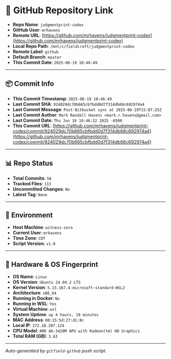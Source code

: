# 🔗 GitHub Repository Link

- **Repo Name**: `judgmentprint-codex`
- **GitHub User**: `mrhavens`
- **Remote URL**: [https://github.com/mrhavens/judgmentprint-codex](https://github.com/mrhavens/judgmentprint-codex)
- **Local Repo Path**: `/mnt/c/fieldcraft/judgmentprint-codex`
- **Remote Label**: `github`
- **Default Branch**: `master`
- **This Commit Date**: `2025-06-19 10:46:49`

---

## 📦 Commit Info

- **This Commit Timestamp**: `2025-06-19 10:46:49`
- **Last Commit SHA**: `924029dc70b665cbfbdd0d7f314db68c692974a4`
- **Last Commit Message**: `Post-Bitbucket sync at 2025-06-19T15:07:25Z`
- **Last Commit Author**: `Mark Randall Havens <mark.r.havens@gmail.com>`
- **Last Commit Date**: `Thu Jun 19 10:46:32 2025 -0500`
- **This Commit URL**: [https://github.com/mrhavens/judgmentprint-codex/commit/924029dc70b665cbfbdd0d7f314db68c692974a4](https://github.com/mrhavens/judgmentprint-codex/commit/924029dc70b665cbfbdd0d7f314db68c692974a4)

---

## 📊 Repo Status

- **Total Commits**: `58`
- **Tracked Files**: `113`
- **Uncommitted Changes**: `No`
- **Latest Tag**: `None`

---

## 🧭 Environment

- **Host Machine**: `witness-zero`
- **Current User**: `mrhavens`
- **Time Zone**: `CDT`
- **Script Version**: `v1.0`

---

## 🧬 Hardware & OS Fingerprint

- **OS Name**: `Linux`
- **OS Version**: `Ubuntu 24.04.2 LTS`
- **Kernel Version**: `5.15.167.4-microsoft-standard-WSL2`
- **Architecture**: `x86_64`
- **Running in Docker**: `No`
- **Running in WSL**: `Yes`
- **Virtual Machine**: `wsl`
- **System Uptime**: `up 4 hours, 10 minutes`
- **MAC Address**: `00:15:5d:27:d1:8c`
- **Local IP**: `172.18.207.124`
- **CPU Model**: `AMD A6-3420M APU with Radeon(tm) HD Graphics`
- **Total RAM (GB)**: `3.63`

---

_Auto-generated by `gitfield-github` push script._
